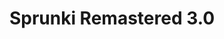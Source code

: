 ---
slug: sprunki-remastered-30-1990
title: Sprunki Remastered 3.0
description: "Sprunki Remastered 3.0 is an exciting online game. Play for free directly in your browser!"
icon: /images/popular_mods/Sprunki Remastered 3.0.png
url: https://wowtbc.net/sprunkin/remastered3/index.html
previewImage: /images/popular_mods/Sprunki Remastered 3.0.png
type: popular mods

# SEO配置
seo:
  title: "Sprunki Remastered 3.0 - Play Free Online Game | Fun Browser Games"
  description: "Sprunki Remastered 3.0 - Play this fun online game for free in your browser. No download required!"
  ogImage: "/images/popular_mods/Sprunki Remastered 3.0.png"
  keywords: "sprunki-remastered-30-1990, online game, browser game, free game, popular mods game, play online"

videoUrls:
  - https://www.youtube.com/embed/example1
  - https://www.youtube.com/embed/example2

whyPlay:
  title: "Why Play Sprunki Remastered 3.0?"
  items:
    - "Immersive Gameplay: Sprunki Remastered 3.0 offers an engaging and immersive gaming experience that will keep you entertained for hours"
    - "Challenging Levels: Test your skills with increasingly difficult challenges and obstacles"
    - "Beautiful Graphics: Enjoy stunning visuals and smooth animations that bring the game world to life"
    - "Regular Updates: New content and features are added regularly to keep the game fresh and exciting"
    - "Free to Play: Experience all the fun without spending a penny"
    - "Community Features: Connect with other players, share strategies, and compete for high scores"
    - "Cross-Platform: Play on any device with a web browser, no downloads required"

features:
  title: "Key Features of Sprunki Remastered 3.0"
  image: "/images/popular_mods/Sprunki Remastered 3.0.png"
  items:
    - "Intuitive Controls: Easy to learn controls make Sprunki Remastered 3.0 accessible for players of all skill levels"
    - "Multiple Game Modes: Enjoy various gameplay options that provide different challenges and experiences"
    - "Character Customization: Personalize your gaming experience with unique characters and items"
    - "Achievement System: Complete special tasks to earn rewards and recognition"
    - "Leaderboards: Compete with players worldwide and see who can achieve the highest scores"

characteristics:
  title: "Game Characteristics"
  image: "/images/popular_mods/Sprunki Remastered 3.0.png"
  items:
    - "Genre: Popular mods game with elements of strategy and skill"
    - "Difficulty: Suitable for both casual gamers and those seeking a challenge"
    - "Play Time: Quick sessions or extended gameplay, depending on your preference"
    - "Art Style: Vibrant and engaging visuals that enhance the gaming experience"
    - "Sound Design: Immersive audio that complements the gameplay perfectly"

info: "Sprunki Remastered 3.0 is an exciting online game that offers players a unique and engaging gaming experience. With its intuitive controls, stunning visuals, and challenging gameplay, Sprunki Remastered 3.0 provides hours of entertainment for players of all ages and skill levels. Whether you're looking for a quick gaming session during a break or an extended play session, Sprunki Remastered 3.0 delivers an immersive experience that will keep you coming back for more. The game features multiple levels of increasing difficulty, ensuring that players are constantly challenged as they progress. With regular updates adding new content and features, Sprunki Remastered 3.0 remains fresh and exciting, providing endless entertainment options for its growing community of players."

howToPlayIntro: "Welcome to Sprunki Remastered 3.0! This guide will walk you through the basics and help you master the game. Whether you're a beginner or looking to improve your skills, these tips and instructions will enhance your gaming experience."

howToPlaySteps:
  - title: "Getting Started"
    description: "Begin your Sprunki Remastered 3.0 adventure by familiarizing yourself with the controls. Use your keyboard or mouse to navigate through the game interface. The tutorial will guide you through the basic mechanics and help you understand the objectives."
  - title: "Understanding the Objectives"
    description: "In Sprunki Remastered 3.0, your main goal is to progress through levels by completing specific objectives. Each level presents unique challenges that require different strategies and approaches."
  - title: "Mastering the Controls"
    description: "Practice using the controls to improve your precision and reaction time. Sprunki Remastered 3.0 requires quick reflexes and strategic thinking to overcome obstacles and defeat opponents."
  - title: "Utilizing Power-ups"
    description: "Collect power-ups throughout the game to enhance your abilities and overcome difficult challenges. Each power-up offers unique advantages that can be crucial for success."
  - title: "Developing Strategies"
    description: "As you progress in Sprunki Remastered 3.0, develop effective strategies for different scenarios. Analyze patterns, anticipate challenges, and adapt your approach to maximize your performance."

faq:
  title: "Frequently Asked Questions about Sprunki Remastered 3.0"
  items:
    - question: "Is Sprunki Remastered 3.0 free to play?"
      answer: "Yes, Sprunki Remastered 3.0 is completely free to play directly in your web browser. No downloads or purchases are required to enjoy the full game experience."
    - question: "Can I play Sprunki Remastered 3.0 on mobile devices?"
      answer: "Yes, Sprunki Remastered 3.0 is optimized for both desktop and mobile play. You can enjoy the game on any device with a web browser and internet connection."
    - question: "Are there any in-game purchases?"
      answer: "While Sprunki Remastered 3.0 is free to play, there may be optional in-game purchases available for cosmetic items or additional features that don't affect core gameplay."
    - question: "How often is Sprunki Remastered 3.0 updated?"
      answer: "The developers regularly update Sprunki Remastered 3.0 with new content, features, and improvements based on player feedback and game performance."
    - question: "Can I play Sprunki Remastered 3.0 offline?"
      answer: "Currently, Sprunki Remastered 3.0 requires an internet connection to play as it's a browser-based online game."
    - question: "Is Sprunki Remastered 3.0 suitable for children?"
      answer: "Yes, Sprunki Remastered 3.0 is designed to be family-friendly and suitable for players of all ages."
    - question: "How do I report bugs or issues?"
      answer: "If you encounter any problems while playing Sprunki Remastered 3.0, you can report them through the game's support page or contact the developers directly through their website."
    - question: "Still Have Questions?"
      answer: "If you have additional questions about Sprunki Remastered 3.0 that aren't covered in this FAQ, please visit our support center or contact our customer service team for assistance."
---